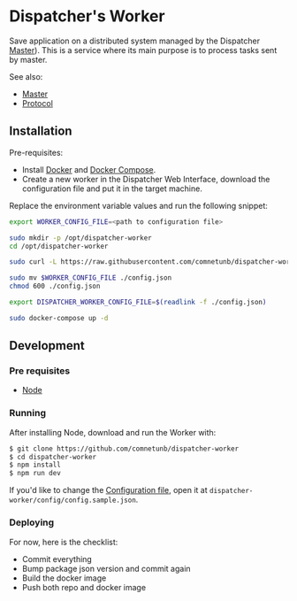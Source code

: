 # Dispatcher's Worker

Save application on a distributed system managed by the Dispatcher [Master](https://github.com/comnetunb/dispatcher-master)). This is a service where its main purpose is to process tasks sent by master.

See also:

- [Master](https://github.com/comnetunb/dispatcher-master)
- [Protocol](https://github.com/comnetunb/dispatcher-protocol)

## Installation

Pre-requisites:

- Install [Docker](https://docs.docker.com/engine/install/) and [Docker Compose](https://docs.docker.com/compose/install/).
- Create a new worker in the Dispatcher Web Interface, download the configuration file and put it in the target machine.

Replace the environment variable values and run the following snippet:

```sh
export WORKER_CONFIG_FILE=<path to configuration file>

sudo mkdir -p /opt/dispatcher-worker
cd /opt/dispatcher-worker

sudo curl -L https://raw.githubusercontent.com/comnetunb/dispatcher-worker/master/docker-compose.yml -o docker-compose.yml

sudo mv $WORKER_CONFIG_FILE ./config.json
chmod 600 ./config.json

export DISPATCHER_WORKER_CONFIG_FILE=$(readlink -f ./config.json)

sudo docker-compose up -d
```

## Development

### Pre requisites

- [Node](https://nodejs.org/en/download/)

### Running

After installing Node, download and run the Worker with:

```bash
$ git clone https://github.com/comnetunb/dispatcher-worker
$ cd dispatcher-worker
$ npm install
$ npm run dev
```

If you'd like to change the [Configuration file](#configuration-file), open it at `dispatcher-worker/config/config.sample.json`.

### Deploying

For now, here is the checklist:

- Commit everything
- Bump package json version and commit again
- Build the docker image
- Push both repo and docker image

